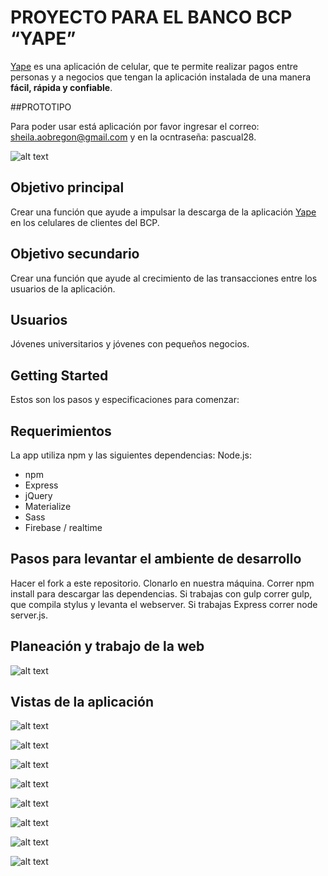 # PROYECTO PARA EL BANCO BCP “YAPE”

[Yape](https://itunes.apple.com/pe/app/yape/id1147249919?mt=8) es una aplicación de celular, que te permite realizar pagos entre personas y a negocios que tengan la aplicación instalada de una manera **fácil, rápida y confiable**.

##PROTOTIPO 

Para poder usar está aplicación por favor ingresar el correo: sheila.aobregon@gmail.com y en la ocntraseña: pascual28.

![alt text](http://1.1m.yt/WaxOjJ.png)


## Objetivo principal

Crear una función que ayude a impulsar la descarga de la aplicación [Yape](https://itunes.apple.com/pe/app/yape/id1147249919?mt=8) en los celulares de clientes del BCP.


## Objetivo secundario

Crear una función que ayude al crecimiento de las transacciones entre los usuarios de la aplicación.  

## Usuarios

Jóvenes universitarios y jóvenes con pequeños negocios.

## Getting Started

Estos son los pasos y especificaciones para comenzar:


## Requerimientos


La app utiliza npm y las siguientes dependencias:
Node.js:
* npm
* Express
* jQuery
* Materialize
* Sass
* Firebase / realtime


## Pasos para levantar el ambiente de desarrollo

Hacer el fork a este repositorio.
Clonarlo en nuestra máquina.
Correr npm install para descargar las dependencias.
Si trabajas con gulp correr gulp, que compila stylus y levanta el webserver.
Si trabajas Express correr node server.js.


## Planeación y trabajo de la web


![alt text](http://2.1m.yt/wQ_I33B.jpg)


## Vistas de la aplicación

![alt text](http://4.1m.yt/123yHyD.png)


![alt text](http://4.1m.yt/Sn7Ewf.png)


![alt text](http://4.1m.yt/dnyun0-.png)


![alt text](http://4.1m.yt/wo3LmT-.png)


![alt text](http://4.1m.yt/JlUkDeh.png)


![alt text](http://4.1m.yt/Rc-ED-E.png)


![alt text](http://4.1m.yt/3TG6CBP.png)


![alt text](http://4.1m.yt/JO5EO9k.png)